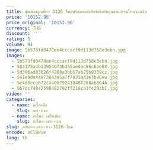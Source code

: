 ```yaml
---
title: ชุดเพลาลูกเบี้ยว 3126 ใหม่พร้อมเพลาเกียร์สําหรับอุตสาหกรรมโรงงานผลิต
price: '10152.96'
price_original: '10152.96'
currency: THB
discount: ''
rating: 5
volume: 91
image: Sb573fd0478ee4cccacf9d113d758e3ebn.jpg
images:
  - Sb573fd0478ee4cccacf9d113d758e3ebn.jpg
  - S83175a4b13954073b455aedac86c6ee0X.jpg
  - Sd306ad83626f4268a3bb17ab25b9339cz.jpg
  - S41e9dee4873843a5a7f7033ad3e3b90ew.jpg
  - Se4d0eceb72ca40079241048f288ab864A.jpg
  - S67dc74842598482792ff218ca3f420abI.jpg
video: ''
categories:
  - name: เครื่องมือ
    slug: เคร-องม
  - name: อะไหล่ เครื่องมือ
    slug: อะไหล-เคร-องม
slug: ดเพลาล-กเบ-ยว-3126-ใหม
encode: oClBwie
lang: th
---
```

  